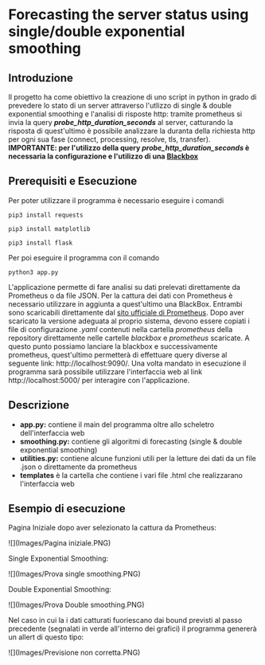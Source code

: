 # Forecasting the server status using single/double exponential smoothing
## Introduzione
Il progetto ha come obiettivo la creazione di uno script in python in grado di prevedere lo stato di un server attraverso l'utlizzo di single & double exponential smoothing e l'analisi di risposte http: tramite prometheus si invia la query ***probe_http_duration_seconds*** al server, catturando la risposta di quest'ultimo è possibile analizzare la duranta della richiesta http per ogni sua fase (connect, processing, resolve, tls, transfer). **IMPORTANTE: per l'utilizzo della query *probe_http_duration_seconds* è necessaria la configurazione e l'utilizzo di una [Blackbox](https://github.com/prometheus/blackbox_exporter)**
## Prerequisiti e Esecuzione
Per poter utilizzare il programma è necessario eseguire i comandi

`pip3 install requests` 

`pip3 install matplotlib`

`pip3 install flask`

Per poi eseguire il programma con il comando

`python3 app.py`

L'applicazione permette di fare analisi su dati prelevati direttamente da Prometheus o da file JSON. Per la cattura dei dati con Prometheus è necessario utilizzare in aggiunta a quest'ultimo una BlackBox. Entrambi sono scaricabili direttamente dal [sito ufficiale di Prometheus](https://prometheus.io/download/).
Dopo aver scaricato la versione adeguata al proprio sistema, devono essere copiati i file di configurazione *.yaml* contenuti nella cartella *prometheus* della repository direttamente nelle cartelle *blackbox* e *prometheus* scaricate. A questo punto possiamo lanciare la blackbox e successivamente prometheus, quest'ultimo permetterà di effettuare query diverse al seguente link: http://localhost:9090/. Una volta mandato in esecuzione il programma sarà possibile utilizzare l'interfaccia web al link http://localhost:5000/ per interagire con l'applicazione.
## Descrizione
* **app.py:** contiene il main del programma oltre allo scheletro dell'interfaccia web 
* **smoothing.py:** contiene gli algoritmi di forecasting (single & double exponential smoothing)
* **utilities.py:** contiene alcune funzioni utili per la letture dei dati da un file .json o direttamente da prometheus
* **templates** è la cartella che contiene i vari file .html che realizzarano l'interfaccia web
## Esempio di esecuzione
Pagina Iniziale dopo aver selezionato la cattura da Prometheus:

![](Images/Pagina iniziale.PNG)

Single Exponential Smoothing:

![](Images/Prova single smoothing.PNG)

Double Exponential Smoothing:

![](Images/Prova Double smoothing.PNG)

Nel caso in cui la i dati catturati fuoriescano dai bound previsti al passo precedente (segnalati in verde all'interno dei grafici) il programma genererà un allert di questo tipo:

![](Images/Previsione non corretta.PNG)


